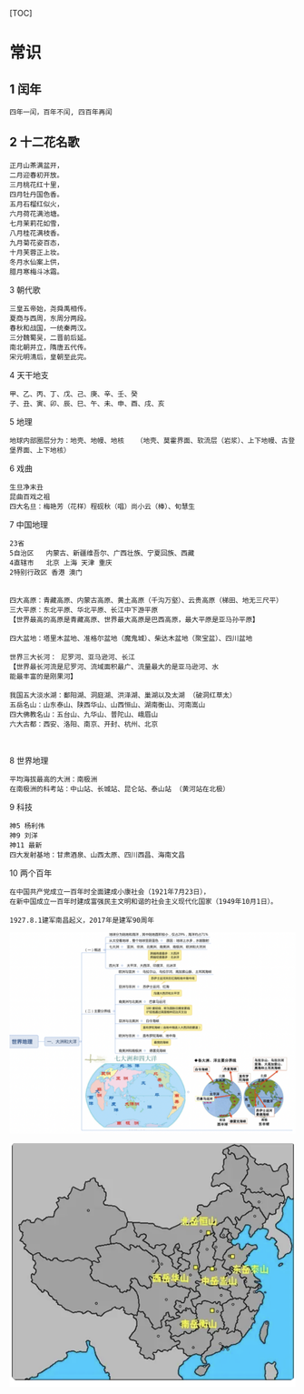 [TOC]

# 常识

## 1 闰年

```
四年一闰，百年不闰, 四百年再闰
```

## 2 十二花名歌

```
正月山茶满盆开，
二月迎春初开放。
三月桃花红十里，
四月牡丹国色香。
五月石榴红似火，
六月荷花满池塘。
七月茉莉花如雪，
八月桂花满枝香。
九月菊花姿百态，
十月芙蓉正上妆。
冬月水仙案上供，
腊月寒梅斗冰霜。
```

3 朝代歌

```
三皇五帝始，尧舜禹相传。
夏商与西周，东周分两段。
春秋和战国，一统秦两汉。
三分魏蜀吴，二晋前后延。
南北朝并立，隋唐五代传。
宋元明清后，皇朝至此完。
```

4 天干地支

```
甲、乙、丙、丁、戊、己、庚、辛、壬、癸
子、丑、寅、卯、辰、巳、午、未、申、酉、戌、亥
```

5 地理

```
地球内部圈层分为：地壳、地幔、地核   （地壳、莫霍界面、软流层（岩浆）、上下地幔、古登堡界面、上下地核）
```

6 戏曲

```
生旦净末丑
昆曲百戏之祖
四大名旦：梅艳芳（花样）程砚秋（唱）尚小云（棒）、旬慧生

```

7 中国地理

```
23省 
5自治区   内蒙古、新疆维吾尔、广西壮族、宁夏回族、西藏
4直辖市   北京 上海 天津 重庆
2特别行政区 香港 澳门


四大高原：青藏高原、内蒙古高原、黄土高原（千沟万壑）、云贵高原（梯田、地无三尺平） 
三大平原：东北平原、华北平原、长江中下游平原
【世界最高的高原是青藏高原、世界最大高原是巴西高原，最大平原是亚马孙平原】

四大盆地：塔里木盆地、准格尔盆地（魔鬼城）、柴达木盆地（聚宝盆）、四川盆地

世界三大长河： 尼罗河、亚马逊河、长江
【世界最长河流是尼罗河、流域面积最广、流量最大的是亚马逊河、水
能最丰富的是刚果河】

我国五大淡水湖：鄱阳湖、洞庭湖、洪泽湖、巢湖以及太湖 （破洞红草太）
五岳名山：山东泰山、陕西华山、山西恒山、湖南衡山、河南嵩山
四大佛教名山：五台山、九华山、普陀山、峨眉山
六大古都：西安、洛阳、南京、开封、杭州、北京



```

8 世界地理

```
平均海拔最高的大洲：南极洲
在南极洲的科考站：中山站、长城站、昆仑站、泰山站 （黄河站在北极）
```



9 科技

```
神5 杨利伟
神9 刘洋
神11 最新
四大发射基地：甘肃酒泉、山西太原、四川西昌、海南文昌

```



10 两个百年

```
在中国共产党成立一百年时全面建成小康社会（1921年7月23日），
在新中国成立一百年时建成富强民主文明和谐的社会主义现代化国家（1949年10月1日）。

1927.8.1建军南昌起义，2017年是建军90周年
```



![image-20220818172504336](./assets/image-20220818172504336.png)



















![image-20220818171315209](./assets/image-20220818171315209.png)